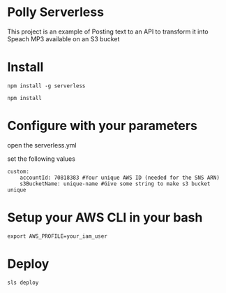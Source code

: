 # Polly Serverless

This project is an example of Posting text to an API to transform it into Speach MP3 available on an S3 bucket

# Install

    npm install -g serverless

    npm install


# Configure with your parameters

open the serverless.yml

set the following values

    custom: 
        accountId: 70818383 #Your unique AWS ID (needed for the SNS ARN)
        s3BucketName: unique-name #Give some string to make s3 bucket unique

# Setup your AWS CLI in your bash

    export AWS_PROFILE=your_iam_user

# Deploy

    sls deploy